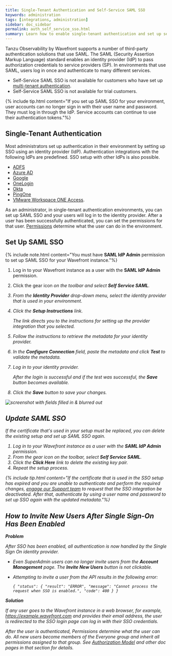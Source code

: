 ```yaml
---
title: Single-Tenant Authentication and Self-Service SAML SSO
keywords: administration
tags: [integrations, administration]
sidebar: doc_sidebar
permalink: auth_self_service_sso.html
summary: Learn how to enable single-tenant authentication and set up self-service SSO.
---
```


Tanzu Observability by Wavefront supports a number of third-party authentication solutions that use SAML. The SAML (Security Assertion Markup Language) standard enables an identity provider (IdP) to pass authorization credentials to service providers (SP). In environments that use SAML, users log in once and authenticate to many different services.

* Self-Service SAML SSO is not available for customers who have set up [multi-tenant authentication](authentication.html#multi-tenant-authentication).
* Self-Service SAML SSO is not available for trial customers.

{% include tip.html content="If you set up SAML SSO for your environment, user accounts can no longer sign in with their user name and password. They must log in through the IdP. Service accounts can continue to use their authentication tokens."%}

## Single-Tenant Authentication

Most administrators set up authentication in their environment by setting up SSO using an identity provider (IdP). Authentication integrations with the following IdPs are predefined. SSO setup with other IdPs is also possible.

* [ADFS](adfs.html)
* [Azure AD](azure_ad.html)
* [Google](google.html)
* [OneLogin](onelogin.html)
* [Okta](okta.html)
* [PingOne](pingone.html)
* [VMware Workspace ONE Access](workspace-one.html).

As an administrator, in single-tenant authentication environments, you can set up SAML SSO and your users will log in to the identity provider. After a user has been successfully authenticated, you can set the permissions for that user. [Permissions](permissions_overview.html) determine what the user can do in the environment.

## Set Up SAML SSO

{% include note.html content="You must have **SAML IdP Admin** permission to set up SAML SSO for your Wavefront instance."%}

1. Log in to your Wavefront instance as a user with the **SAML IdP Admin** permission.
2. Click the gear icon <i class="fa fa-cog"/> on the toolbar and select **Self Service SAML**.
3. From the **Identity Provider** drop-down menu, select the identity provider that is used in your environment.
4. Click the **Setup Instructions** link.

   The link directs you to the instructions for setting up the provider integration that you selected.

5. Follow the instructions to retrieve the metadata for your identity provider.
6. In the **Configure Connection** field, paste the metadata and click **Test** to validate the metadata.
7. Log in to your identity provider.

   After the login is successful and if the test was successful, the **Save** button becomes available.

8. Click the **Save** button to save your changes.

![screenshot with fields filled in & blurred out](images/self_service_sso.png)


## Update SAML SSO

If the certificate that's used in your setup must be replaced, you can delete the existing setup and set up SAML SSO again.

1. Log in to your Wavefront instance as a user with the **SAML IdP Admin** permission.
2. From the gear icon <i class="fa fa-cog"/> on the toolbar, select **Self Service SAML**.
3. Click the **Click Here** link to delete the existing key pair.
4. Repeat the setup process.

{% include tip.html content="If the certificate that is used in the SSO setup has expired and you are unable to authenticate and perform the required changes, [engage our Support team](wavefront_support_feedback.html#support) to request that the SSO integration be deactivated. After that, authenticate by using a user name and password to set up SSO again with the updated metadata."%}

<!---
## FedRAMP Certification of Different Providers

The different SAML providers have the following FedRAMP certification:

* ADFS – FedRAMP High.
* G-Suite – FedRAMP Moderate.
* Okta – FedRAMP Moderate.
* WorkSpaceOne - FedRAMP Moderate.
* OneLogin – No FedRAMP compliance.

--->

## How to Invite New Users After Single Sign-On Has Been Enabled

**Problem**

After SSO has been enabled, all authentication is now handled by the Single Sign On identity provider.
* Even SuperAdmin users can no longer invite users from the **Account Management** page. The **Invite New Users** button is not clickable.
* Attempting to invite a user from the API results in the following error:

  ```
  { "status": { "result": "ERROR", "message": "Cannot process the request when SSO is enabled.", "code": 400 } }
  ```
**Solution**

If any user goes to the Wavefront instance in a web browser, for example, https://example.wavefront.com and provides their email address, the user is redirected to the SSO login page can log in with their SSO credentials.

After the user is authenticated, Permissions determine what the user can do. All new users become members of the Everyone group and inherit all permissions assigned to that group. See [Authorization Model](authorization.html) and other doc pages in that section for details.
